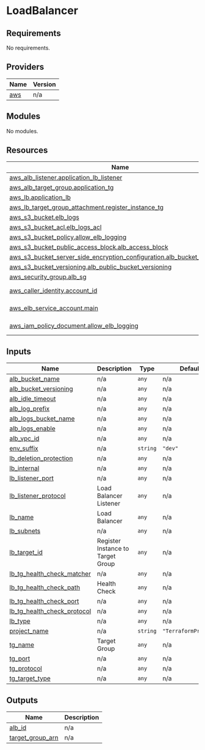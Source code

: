 # LoadBalancer

<!-- BEGINNING OF PRE-COMMIT-TERRAFORM DOCS HOOK -->
## Requirements

No requirements.

## Providers

| Name | Version |
|------|---------|
| <a name="provider_aws"></a> [aws](#provider\_aws) | n/a |

## Modules

No modules.

## Resources

| Name | Type |
|------|------|
| [aws_alb_listener.application_lb_listener](https://registry.terraform.io/providers/hashicorp/aws/latest/docs/resources/alb_listener) | resource |
| [aws_alb_target_group.application_tg](https://registry.terraform.io/providers/hashicorp/aws/latest/docs/resources/alb_target_group) | resource |
| [aws_lb.application_lb](https://registry.terraform.io/providers/hashicorp/aws/latest/docs/resources/lb) | resource |
| [aws_lb_target_group_attachment.register_instance_tg](https://registry.terraform.io/providers/hashicorp/aws/latest/docs/resources/lb_target_group_attachment) | resource |
| [aws_s3_bucket.elb_logs](https://registry.terraform.io/providers/hashicorp/aws/latest/docs/resources/s3_bucket) | resource |
| [aws_s3_bucket_acl.elb_logs_acl](https://registry.terraform.io/providers/hashicorp/aws/latest/docs/resources/s3_bucket_acl) | resource |
| [aws_s3_bucket_policy.allow_elb_logging](https://registry.terraform.io/providers/hashicorp/aws/latest/docs/resources/s3_bucket_policy) | resource |
| [aws_s3_bucket_public_access_block.alb_access_block](https://registry.terraform.io/providers/hashicorp/aws/latest/docs/resources/s3_bucket_public_access_block) | resource |
| [aws_s3_bucket_server_side_encryption_configuration.alb_bucket_encryption](https://registry.terraform.io/providers/hashicorp/aws/latest/docs/resources/s3_bucket_server_side_encryption_configuration) | resource |
| [aws_s3_bucket_versioning.alb_public_bucket_versioning](https://registry.terraform.io/providers/hashicorp/aws/latest/docs/resources/s3_bucket_versioning) | resource |
| [aws_security_group.alb_sg](https://registry.terraform.io/providers/hashicorp/aws/latest/docs/resources/security_group) | resource |
| [aws_caller_identity.account_id](https://registry.terraform.io/providers/hashicorp/aws/latest/docs/data-sources/caller_identity) | data source |
| [aws_elb_service_account.main](https://registry.terraform.io/providers/hashicorp/aws/latest/docs/data-sources/elb_service_account) | data source |
| [aws_iam_policy_document.allow_elb_logging](https://registry.terraform.io/providers/hashicorp/aws/latest/docs/data-sources/iam_policy_document) | data source |

## Inputs

| Name | Description | Type | Default | Required |
|------|-------------|------|---------|:--------:|
| <a name="input_alb_bucket_name"></a> [alb\_bucket\_name](#input\_alb\_bucket\_name) | n/a | `any` | n/a | yes |
| <a name="input_alb_bucket_versioning"></a> [alb\_bucket\_versioning](#input\_alb\_bucket\_versioning) | n/a | `any` | n/a | yes |
| <a name="input_alb_idle_timeout"></a> [alb\_idle\_timeout](#input\_alb\_idle\_timeout) | n/a | `any` | n/a | yes |
| <a name="input_alb_log_prefix"></a> [alb\_log\_prefix](#input\_alb\_log\_prefix) | n/a | `any` | n/a | yes |
| <a name="input_alb_logs_bucket_name"></a> [alb\_logs\_bucket\_name](#input\_alb\_logs\_bucket\_name) | n/a | `any` | n/a | yes |
| <a name="input_alb_logs_enable"></a> [alb\_logs\_enable](#input\_alb\_logs\_enable) | n/a | `any` | n/a | yes |
| <a name="input_alb_vpc_id"></a> [alb\_vpc\_id](#input\_alb\_vpc\_id) | n/a | `any` | n/a | yes |
| <a name="input_env_suffix"></a> [env\_suffix](#input\_env\_suffix) | n/a | `string` | `"dev"` | no |
| <a name="input_lb_deletion_protection"></a> [lb\_deletion\_protection](#input\_lb\_deletion\_protection) | n/a | `any` | n/a | yes |
| <a name="input_lb_internal"></a> [lb\_internal](#input\_lb\_internal) | n/a | `any` | n/a | yes |
| <a name="input_lb_listener_port"></a> [lb\_listener\_port](#input\_lb\_listener\_port) | n/a | `any` | n/a | yes |
| <a name="input_lb_listener_protocol"></a> [lb\_listener\_protocol](#input\_lb\_listener\_protocol) | Load Balancer Listener | `any` | n/a | yes |
| <a name="input_lb_name"></a> [lb\_name](#input\_lb\_name) | Load Balancer | `any` | n/a | yes |
| <a name="input_lb_subnets"></a> [lb\_subnets](#input\_lb\_subnets) | n/a | `any` | n/a | yes |
| <a name="input_lb_target_id"></a> [lb\_target\_id](#input\_lb\_target\_id) | Register Instance to Target Group | `any` | n/a | yes |
| <a name="input_lb_tg_health_check_matcher"></a> [lb\_tg\_health\_check\_matcher](#input\_lb\_tg\_health\_check\_matcher) | n/a | `any` | n/a | yes |
| <a name="input_lb_tg_health_check_path"></a> [lb\_tg\_health\_check\_path](#input\_lb\_tg\_health\_check\_path) | Health Check | `any` | n/a | yes |
| <a name="input_lb_tg_health_check_port"></a> [lb\_tg\_health\_check\_port](#input\_lb\_tg\_health\_check\_port) | n/a | `any` | n/a | yes |
| <a name="input_lb_tg_health_check_protocol"></a> [lb\_tg\_health\_check\_protocol](#input\_lb\_tg\_health\_check\_protocol) | n/a | `any` | n/a | yes |
| <a name="input_lb_type"></a> [lb\_type](#input\_lb\_type) | n/a | `any` | n/a | yes |
| <a name="input_project_name"></a> [project\_name](#input\_project\_name) | n/a | `string` | `"TerraformProject"` | no |
| <a name="input_tg_name"></a> [tg\_name](#input\_tg\_name) | Target Group | `any` | n/a | yes |
| <a name="input_tg_port"></a> [tg\_port](#input\_tg\_port) | n/a | `any` | n/a | yes |
| <a name="input_tg_protocol"></a> [tg\_protocol](#input\_tg\_protocol) | n/a | `any` | n/a | yes |
| <a name="input_tg_target_type"></a> [tg\_target\_type](#input\_tg\_target\_type) | n/a | `any` | n/a | yes |

## Outputs

| Name | Description |
|------|-------------|
| <a name="output_alb_id"></a> [alb\_id](#output\_alb\_id) | n/a |
| <a name="output_target_group_arn"></a> [target\_group\_arn](#output\_target\_group\_arn) | n/a |
<!-- END OF PRE-COMMIT-TERRAFORM DOCS HOOK -->
